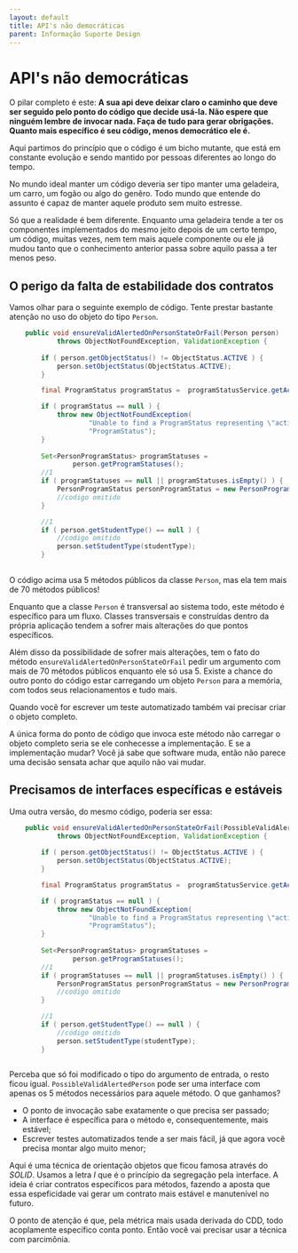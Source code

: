 ```yaml
---
layout: default
title: API's não democráticas 
parent: Informação Suporte Design
---
```

# API's não democráticas

O pilar completo é este: **A sua api deve deixar claro o caminho que deve ser seguido pelo ponto do código que decide usá-la. Não espere que ninguém lembre de invocar nada. Faça de tudo para gerar obrigações. Quanto mais específico é seu código, menos democrático ele é.**

Aqui partimos do princípio que o código é um bicho mutante, que está em constante evolução e sendo mantido por pessoas diferentes ao longo do tempo.

No mundo ideal manter um código deveria ser tipo manter uma geladeira, um carro, um fogão ou algo do genêro. Todo mundo que entende do assunto é capaz de manter aquele produto sem muito estresse.

Só que a realidade é bem diferente. Enquanto uma geladeira tende a ter os componentes implementados do mesmo jeito depois de um certo tempo, um código, muitas vezes, nem tem mais aquele componente ou ele já mudou tanto que o conhecimento anterior passa sobre aquilo passa a ter menos peso. 

## O perigo da falta de estabilidade dos contratos

Vamos olhar para o seguinte exemplo de código. Tente prestar bastante atenção no uso do objeto do tipo ```Person```. 

```java
	public void ensureValidAlertedOnPersonStateOrFail(Person person)
			throws ObjectNotFoundException, ValidationException {
		
		if ( person.getObjectStatus() != ObjectStatus.ACTIVE ) {
			person.setObjectStatus(ObjectStatus.ACTIVE);
		}

		final ProgramStatus programStatus =  programStatusService.getActiveStatus();

		if ( programStatus == null ) {
			throw new ObjectNotFoundException(
					"Unable to find a ProgramStatus representing \"activeness\".",
					"ProgramStatus");
		}
		
		Set<PersonProgramStatus> programStatuses =
				person.getProgramStatuses();
		//1
		if ( programStatuses == null || programStatuses.isEmpty() ) {
			PersonProgramStatus personProgramStatus = new PersonProgramStatus();
            //codigo omitido
		}

		//1
		if ( person.getStudentType() == null ) {
            //codigo omitido
			person.setStudentType(studentType);
		}
        
```

O código acima usa 5 métodos públicos da classe ```Person```, mas ela tem mais de 70 métodos públicos! 

Enquanto que a classe ```Person``` é transversal ao sistema todo, este método é específico para um fluxo. Classes transversais e construídas dentro da própria aplicação tendem a sofrer mais alterações do que pontos específicos. 

Além disso da possibilidade de sofrer mais alterações, tem o fato do método ```ensureValidAlertedOnPersonStateOrFail``` pedir um argumento com mais de 70 métodos públicos enquanto ele só usa 5. Existe a chance do outro ponto do código estar carregando um objeto ```Person``` para a memória, com todos seus relacionamentos e tudo mais. 

Quando você for escrever um teste automatizado também vai precisar criar o objeto completo. 

A única forma do ponto de código que invoca este método não carregar o objeto completo seria se ele conhecesse a implementação. E se a implementação mudar? Você já sabe que software muda, então não parece uma decisão sensata achar que aquilo não vai mudar.

## Precisamos de interfaces específicas e estáveis

Uma outra versão, do mesmo código, poderia ser essa:

```java
	public void ensureValidAlertedOnPersonStateOrFail(PossibleValidAlertedPerson person)
			throws ObjectNotFoundException, ValidationException {
		
		if ( person.getObjectStatus() != ObjectStatus.ACTIVE ) {
			person.setObjectStatus(ObjectStatus.ACTIVE);
		}

		final ProgramStatus programStatus =  programStatusService.getActiveStatus();

		if ( programStatus == null ) {
			throw new ObjectNotFoundException(
					"Unable to find a ProgramStatus representing \"activeness\".",
					"ProgramStatus");
		}
		
		Set<PersonProgramStatus> programStatuses =
				person.getProgramStatuses();
		//1
		if ( programStatuses == null || programStatuses.isEmpty() ) {
			PersonProgramStatus personProgramStatus = new PersonProgramStatus();
            //codigo omitido
		}

		//1
		if ( person.getStudentType() == null ) {
            //codigo omitido
			person.setStudentType(studentType);
		}
        
```

Perceba que só foi modificado o tipo do argumento de entrada, o resto ficou igual. ```PossibleValidAlertedPerson``` pode ser uma interface com apenas os 5 métodos necessários para aquele método. O que ganhamos?

* O ponto de invocação sabe exatamente o que precisa ser passado;
* A interface é específica para o método e, consequentemente, mais estável;
* Escrever testes automatizados tende a ser mais fácil, já que agora você precisa montar algo muito menor;

Aqui é uma técnica de orientação objetos que ficou famosa através do *SOLID*. Usamos a letra *I* que é o princípio da segregação pela interface. A ideia é criar contratos específicos para métodos, fazendo a aposta que essa espeficidade vai gerar um contrato mais estável e manutenível no futuro. 

O ponto de atenção é que, pela métrica mais usada derivada do CDD, todo acoplamente específico conta ponto. Então você vai precisar usar a técnica com parcimônia. 